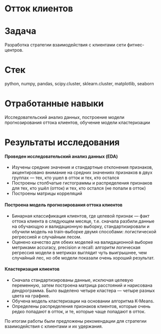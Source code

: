 # Отток клиентов

# Задача
Разработка стратегии взаимодействия с клиентами сети фитнес-центров.

# Стек
python, numpy, pandas, scipy.cluster, sklearn.cluster, matplotlib, seaborn

# Отработанные навыки
Исследовательский анализ данных, построение модели прогнозирования оттока клиентов, обучение модели кластеризации

# Результаты исследования
#### Проведен исследовательский анализ данных (EDA)
 - Изучены средние значения и стандартные отклонения признаков, акцентировано внимание на средних значениях признаков в двух группах — тех, кто ушел в отток и тех, кто остался
 - Построены столбчатые гистограммы и распределения признаков для тех, кто ушёл (отток) и тех, кто остался (не попали в отток)
 - Построены матрицы корреляций
 
#### Построена модель прогнозирования оттока клиентов
- Бинарная классификация клиентов, где целевой признак — факт оттока клиента в следующем месяце, т.е. сначала разбили данные на обучающую и валидационную выборку, стандартизировали и обучили модель на train-выборке двумя способами: логистической регрессией и случайным лесом.
- Оценено качество для обеих моделей на валидационной выборке метриками accuracy, precision и recall: алгоритм логическая регрессия модели в метриках выглядит чуть выигрышнее, чем случайный лес, но обе модели показали очень хороший результат.

#### Кластеризация клиентов
- Сначала стандартизированы данные, исключая целевую переменную, затем построена матрица расстояний и нарисована дендрограмма. Было выделено четыре кластера — четыре разных цвета на графике.
- Обучена модель кластеризации на основании алгоритма K-Means.
- Определены распределения признаков клиентов, которые очень редко попадают в отток, и те, которые чаще попадают в отток. 

По итогам работы были предложены рекомендации для стратегии взаимодействия с клиентами и их удержания.
